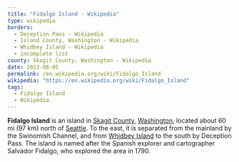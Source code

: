 ```yaml
---
title: "Fidalgo Island - Wikipedia"
type: wikipedia
borders:
  - Deception Pass - Wikipedia
  - Island County, Washington - Wikipedia
  - Whidbey Island - Wikipedia
  - incomplete list
county: Skagit County, Washington - Wikipedia
date: 2023-08-05
permalink: /en.wikipedia.org/wiki/Fidalgo_Island
wikipedia: "https://en.wikipedia.org/wiki/Fidalgo_Island"
tags:
  - Fidalgo Island
  - Wikipedia
---
```

**Fidalgo Island** is an island in [Skagit County](/en.wikipedia.org/wiki/Skagit_County,_Washington), [Washington](/en.wikipedia.org/wiki/Washington_(state)), located about 60 mi (97 km) north of [Seattle](/en.wikipedia.org/wiki/Seattle). To the east, it is separated from the mainland by the Swinomish Channel, and from [Whidbey Island](/en.wikipedia.org/wiki/Whidbey_Island) to the south by Deception Pass. The island is named after the Spanish explorer and cartographer Salvador Fidalgo, who explored the area in 1790.